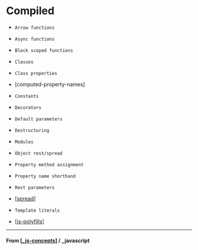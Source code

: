 # Compiled

- `Arrow functions`
- `Async functions`
- `Block scoped functions`
- `Classes`
- `Class properties`
- [computed-property-names]
- `Constants`
- `Decorators`
- `Default parameters`
- `Destructuring`
- `Modules`
- `Object rest/spread`
- `Property method assignment`
- `Property name shorthand`
- `Rest parameters`
- [[spread]]
- `Template literals`

- [[js-polyfills]]

---

#### **From** [[_js-concepts]] / \_javascript

[//begin]: # "Autogenerated link references for markdown compatibility"
[spread]: spread "Spread"
[js-polyfills]: js-polyfills "Polyfills"
[_js-concepts]: _js-concepts "JS Concepts"
[//end]: # "Autogenerated link references"
